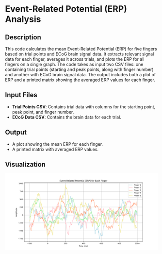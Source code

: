# **Event-Related Potential (ERP) Analysis**

## **Description**

This code calculates the mean Event-Related Potential (ERP) for five fingers based on trial points and ECoG brain signal data. It extracts relevant signal data for each finger, averages it across trials, and plots the ERP for all fingers on a single graph. The code takes as input two CSV files: one containing trial points (starting and peak points, along with finger number) and another with ECoG brain signal data. The output includes both a plot of ERP and a printed matrix showing the averaged ERP values for each finger.

## **Input Files**

- **Trial Points CSV**: Contains trial data with columns for the starting point, peak point, and finger number.
- **ECoG Data CSV**: Contains the brain data for each trial.

## **Output**

- A plot showing the mean ERP for each finger.
- A printed matrix with averaged ERP values.

## **Visualization**

![ERP Plot](vizualization\finger_erp_mean_graph.png)
